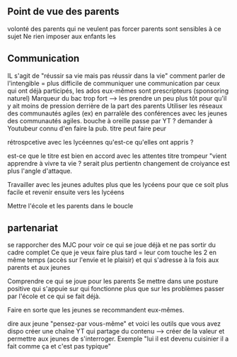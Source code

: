 
## Point de vue des parents
volonté des parents qui ne veulent pas forcer
parents sont sensibles à ce sujet
Ne rien imposer aux enfants
les


## Communication
IL s'agit de "réussir sa vie mais pas réussir dans la vie" comment parler de l'intengible = plus difficile de communiquer
une communication par ceux qui ont déjà participés, les ados eux-mêmes sont prescripteurs (sponsoring naturel)
Marqueur du bac trop fort --> les prendre un peu plus tôt pour qu'il y ait moins de pression derrière de la part des parents
Utiliser les réseaux des communautés agiles (ex) en parralèle des conférences avec les jeunes des communautés agiles.
bouche à oreille passe par YT ? 
demander à Youtubeur connu d'en faire la pub.
titre peut faire peur

rétrospcetive avec les lycéennes qu'est-ce qu'elles ont appris ? 

est-ce que le titre est bien en accord avec les attentes
titre trompeur "vient apprendre à vivre ta vie ? serait plus pertientn
changement de croiyance est plus l'angle d'attaque. 


Travailler avec les jeunes adultes plus que les lycéens pour que ce soit plus facile et revenir ensuite vers les lycéens


Mettre l'école et les parents dans le boucle

## partenariat 
se rapporcher des MJC pour voir ce qui se joue déjà et ne pas sortir du cadre complet
Ce que je veux faire plus tard = leur com touche les 2 en même temps (accès sur l'envie et le plaisir) et qui s'adresse à la fois aux parents et aux jeunes


Comprendre ce qui se joue pour les parents
Se mettre dans une posture positive qui s'appuie sur qui fonctionne plus que sur les problèmes 
passer par l'école et ce qui se fait déjà. 

Faire en sorte que les jeunes se recommandent eux-mêmes.


dire aux jeune "pensez-par vous-même" et voici les outils que vous avez dispo
créer une chaîne YT qui partage du contenu --> créer de la valeur et permettre aux jeunes de s'interroger. 
Exemple "lui il est devenu cuisinier il a fait comme ça et c'est pas typique"

